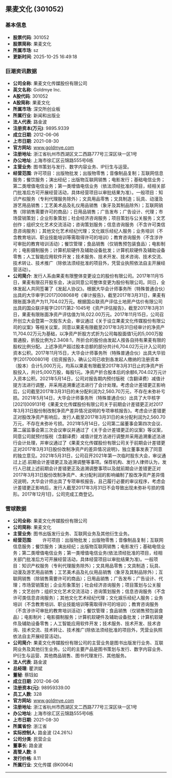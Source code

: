 ## 果麦文化 (301052)

### 基本信息

- **股票代码**: 301052
- **股票简称**: 果麦文化
- **所属市场**: sz
- **更新时间**: 2025-10-25 16:49:18

### 巨潮资讯数据

- **公司全称**: 果麦文化传媒股份有限公司
- **英文名称**: Goldmye Inc.
- **A股代码**: 301052
- **A股简称**: 果麦文化
- **所属市场**: 深交所创业板
- **所属行业**: 新闻和出版业
- **法人代表**: 路金波
- **注册资本(万元)**: 9895.9339
- **成立日期**: 2012-06-06
- **上市日期**: 2021-08-30
- **官方网站**: www.goldmye.com
- **注册地址**: 浙江省杭州市西湖区文二西路777号三深区块一区1号
- **办公地址**: 上海市徐汇区云锦路555号6栋
- **主营业务**: 图书策划与发行、数字内容业务、IP衍生与运营。
- **经营范围**: 许可项目：出版物批发；出版物零售；音像制品复制；互联网信息服务；餐饮服务；演出经纪；出版物互联网销售；电影发行；基础电信业务；第二类增值电信业务；第一类增值电信业务（依法须经批准的项目，经相关部门批准后方可开展经营活动，具体经营项目以审批结果为准）。一般项目：知识产权服务（专利代理服务除外）；文具用品零售；文具制造；玩具、动漫及游艺用品销售；工艺美术品及礼仪用品销售（象牙及其制品除外）；互联网销售（除销售需要许可的商品）；日用品销售；广告发布；广告设计、代理；市场营销策划；企业形象策划；社会经济咨询服务；项目策划与公关服务；文艺创作；组织文化艺术交流活动；咨询策划服务；信息咨询服务（不含许可类信息咨询服务）；其他文化艺术经纪代理；文化娱乐经纪人服务；业务培训（不含教育培训、职业技能培训等需取得许可的培训）；教育咨询服务（不含涉许可审批的教育培训活动）；餐饮管理；食品销售（仅销售预包装食品）；电影制片；电影摄制服务；计算机软硬件及辅助设备批发；计算机软硬件及辅助设备零售；人工智能应用软件开发；技术服务、技术开发、技术咨询、技术交流、技术转让、技术推广（除依法须经批准的项目外，凭营业执照依法自主开展经营活动）。
- **公司简介**: 发行人系由果麦有限整体变更设立的股份有限公司。2017年11月15日，果麦有限召开股东会，决议同意公司整体变更为股份有限公司。同日，全体发起人共同签署了《发起人协议》。根据大华会计师事务所（特殊普通合伙）出具的大华审字[2017]008068号《审计报告》，截至2017年3月31日，果麦有限账面净资产为11,704.02万元。根据国众联资产评估土地房产估价有限公司出具的国众联评报字(2017)第2-1045号《资产评估报告》，截至2017年3月31日，果麦有限账面净资产评估值为18,022.00万元。2017年11月15日，公司召开创立大会暨第一次股东大会，审议通过《关于设立果麦文化传媒股份有限公司的议案》等相关议案，同意以果麦有限截至2017年3月31日经审计的净资产11,704.02万元为基础，以净资产折股方式折为公司每股面值1元的5,000万股普通股，折股比例为2.3408:1，所折合的股份由发起人按各自持有果麦有限的股权比例分配。上述净资产超过股本总额的部分共计6,704.02万元计入公司的资本公积。2017年11月15日，大华会计师事务所（特殊普通合伙）出具大华验字[2017000801号《验资报告》，确认公司已收到各发起人缴纳的注册资本（股本）合计5,000万元，均系以果麦有限截至2017年3月31日止的净资产折股投入，共计5,000万股，每股1元。净资产折合股本后的余额6,704.02万元计入资本公积。2021年5月14日，公司对报告期内预付版税（含翻译费）减值计提方法进行调整，并采用追溯重述法进行了会计处理。考虑会计差错更正影响后，公司截至2017年3月31日的未分配利润为2,560.70万元，不存在未弥补亏损。2021年5月14日，大华会计师事务所（特殊普通合伙）出具了大华核字[2021]009131号《果麦文化传媒股份有限公司关于前期会计差错更正对2017年3月31日股份制改制净资产差异情况说明的专项审核报告》。考虑会计差错更正对股改净资产影响后，发行人截至2017年3月31日的未分配利润为2,560.70万元，不存在未弥补亏损。2021年5月14日，公司第二届董事会第四次会议、第二届监事会第三次会议审议并通过了《关于会计差错更正的议案》等议案，同意公司就预付版税（含翻译费）减值计提方法进行调整并采用追溯重述法进行会计处理，并审议通过了《果麦文化传媒股份有限公司关于前期会计差错更正对2017年3月31日股份改制净资产的差异情况说明》，独立董事发表了同意的独立意见。2021年5月31日，公司召开2021年第一次临时股东大会，审议通过上述.前期会计差错更正及追溯调整等事项。保荐机构、发行人律师认为，发行人已就上述前期会计差错更正及追溯调整事项以及就前期会计差错更正对2017年3月31日股份改制净资产、未分配利润的影响编制了股改净资产差异情况说明，大华会计师出具了专项审核报告，且己履行必要的审议程序，考虑会计差错更正影响后，发行人截至2017年3月31日不会导致出现未弥补亏损的情形。2017年12月1日，公司完成工商登记。

### 雪球数据

- **公司全称**: 果麦文化传媒股份有限公司
- **公司简称**: 果麦文化
- **主营业务**: 图书出版发行业务、互联网业务及其他衍生业务。
- **经营范围**: 　　许可项目：出版物批发；出版物零售；音像制品复制；互联网信息服务；餐饮服务；演出经纪；出版物互联网销售；电影发行；基础电信业务；第二类增值电信业务；第一类增值电信业务(依法须经批准的项目，经相关部门批准后方可开展经营活动，具体经营项目以审批结果为准)。一般项目：知识产权服务（专利代理服务除外）；文具用品零售；文具制造；玩具、动漫及游艺用品销售；工艺美术品及礼仪用品销售（象牙及其制品除外）；互联网销售（除销售需要许可的商品）；日用品销售；广告发布；广告设计、代理；市场营销策划；企业形象策划；社会经济咨询服务；项目策划与公关服务；文艺创作；组织文化艺术交流活动；咨询策划服务；信息咨询服务（不含许可类信息咨询服务）；其他文化艺术经纪代理；文化娱乐经纪人服务；业务培训（不含教育培训、职业技能培训等需取得许可的培训）；教育咨询服务（不含涉许可审批的教育培训活动）；餐饮管理；食品销售（仅销售预包装食品）；电影制片；电影摄制服务；计算机软硬件及辅助设备批发；计算机软硬件及辅助设备零售；人工智能应用软件开发；技术服务、技术开发、技术咨询、技术交流、技术转让、技术推广(除依法须经批准的项目外，凭营业执照依法自主开展经营活动)。
- **公司简介**: 果麦文化传媒股份有限公司的主营业务是图书出版发行业务、互联网业务及其他衍生业务。公司的主要产品是图书策划与发行、数字内容业务、IP衍生与运营、其他商品销售、图书代理发行、其他服务。
- **法人代表**: 路金波
- **总经理**: 瞿洪斌
- **董秘**: 蔡钰如
- **成立日期**: 2012-06-06
- **注册资本(元)**: 98959339.00
- **员工人数**: 328
- **官方网站**: www.goldmye.com
- **注册地址**: 浙江省杭州市西湖区文二西路777号三深区块一区1号
- **办公地址**: 上海市徐汇区云锦路555号6栋
- **上市日期**: 2021-08-30
- **所属省份**: 浙江省
- **实际控制人**: 路金波 (24.26%)
- **公司分类**: 民营企业
- **董事长**: 路金波
- **高管人数**: 8
- **发行价格**: 8.11
- **所属行业**: 文化传媒 (BK0064)

---